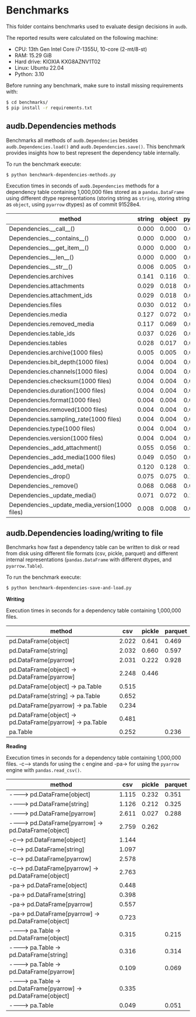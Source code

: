 # Benchmarks

This folder contains benchmarks
used to evaluate design decisions
in `audb`.

The reported results were calculated
on the following machine:

* CPU: 13th Gen Intel Core i7-1355U, 10-core (2-mt/8-st)
* RAM: 15.29 GiB
* Hard drive: KIOXIA KXG8AZNV1T02
* Linux: Ubuntu 22.04
* Python: 3.10

Before running any benchmark,
make sure to install missing requirements with:

```bash
$ cd benchmarks/
$ pip install -r requirements.txt
```


## audb.Dependencies methods

Benchmarks all methods of `audb.Dependencies`
besides `audb.Dependencies.load()`
and `audb.Dependencies.save()`.
This benchmark provides insights
how to best represent
the dependency table internally.

To run the benchmark execute:

```bash
$ python benchmark-dependencies-methods.py
```

Execution times in seconds
of `audb.Dependencies` methods
for a dependency table
containing 1,000,000 files
stored as a `pandas.DataFrame`
using different dtype representations
(storing string as `string`,
storing string as `object`,
using `pyarrow` dtypes)
as of commit 91528e4.

| method                                         |   string |   object |   pyarrow |
|------------------------------------------------|----------|----------|-----------|
| Dependencies.\_\_call__()                      |    0.000 |    0.000 |     0.000 |
| Dependencies.\_\_contains__()                  |    0.000 |    0.000 |     0.000 |
| Dependencies.\_\_get_item__()                  |    0.000 |    0.000 |     0.000 |
| Dependencies.\_\_len__()                       |    0.000 |    0.000 |     0.000 |
| Dependencies.\_\_str__()                       |    0.006 |    0.005 |     0.007 |
| Dependencies.archives                          |    0.141 |    0.116 |     0.144 |
| Dependencies.attachments                       |    0.029 |    0.018 |     0.017 |
| Dependencies.attachment_ids                    |    0.029 |    0.018 |     0.017 |
| Dependencies.files                             |    0.030 |    0.012 |     0.043 |
| Dependencies.media                             |    0.127 |    0.072 |     0.086 |
| Dependencies.removed_media                     |    0.117 |    0.069 |     0.081 |
| Dependencies.table_ids                         |    0.037 |    0.026 |     0.023 |
| Dependencies.tables                            |    0.028 |    0.017 |     0.017 |
| Dependencies.archive(1000 files)               |    0.005 |    0.005 |     0.007 |
| Dependencies.bit_depth(1000 files)             |    0.004 |    0.004 |     0.006 |
| Dependencies.channels(1000 files)              |    0.004 |    0.004 |     0.006 |
| Dependencies.checksum(1000 files)              |    0.004 |    0.004 |     0.006 |
| Dependencies.duration(1000 files)              |    0.004 |    0.004 |     0.006 |
| Dependencies.format(1000 files)                |    0.004 |    0.004 |     0.006 |
| Dependencies.removed(1000 files)               |    0.004 |    0.004 |     0.006 |
| Dependencies.sampling_rate(1000 files)         |    0.004 |    0.004 |     0.006 |
| Dependencies.type(1000 files)                  |    0.004 |    0.004 |     0.006 |
| Dependencies.version(1000 files)               |    0.004 |    0.004 |     0.006 |
| Dependencies._add_attachment()                 |    0.055 |    0.056 |     0.207 |
| Dependencies._add_media(1000 files)            |    0.049 |    0.050 |     0.060 |
| Dependencies._add_meta()                       |    0.120 |    0.128 |     0.138 |
| Dependencies._drop()                           |    0.075 |    0.075 |     0.117 |
| Dependencies._remove()                         |    0.068 |    0.068 |     0.064 |
| Dependencies._update_media()                   |    0.071 |    0.072 |     0.125 |
| Dependencies._update_media_version(1000 files) |    0.008 |    0.008 |     0.017 |


## audb.Dependencies loading/writing to file

Benchmarks how fast a dependency table
can be written to disk
or read from disk
using different file formats
(csv, pickle, parquet)
and different internal representations
(`pandas.DataFrame` with different dtypes,
and `pyarrow.Table`).

To run the benchmark execute:

```bash
$ python benchmark-dependencies-save-and-load.py
```

**Writing**

Execution times in seconds
for a dependency table
containing 1,000,000 files.

| method                                                    |   csv |   pickle |   parquet |
|-----------------------------------------------------------|-------|----------|-----------|
| pd.DataFrame[object]                                      | 2.022 |    0.641 |     0.469 |
| pd.DataFrame[string]                                      | 2.032 |    0.660 |     0.597 |
| pd.DataFrame[pyarrow]                                     | 2.031 |    0.222 |     0.928 |
| pd.DataFrame[object] -> pd.DataFrame[pyarrow]             | 2.248 |    0.446 |           |
| pd.DataFrame[object] -> pa.Table                          | 0.515 |          |           |
| pd.DataFrame[string] -> pa.Table                          | 0.652 |          |           |
| pd.DataFrame[pyarrow] -> pa.Table                         | 0.234 |          |           |
| pd.DataFrame[object] -> pd.DataFrame[pyarrow] -> pa.Table | 0.481 |          |           |
| pa.Table                                                  | 0.252 |          |     0.236 |

**Reading**

Execution times in seconds
for a dependency table
containing 1,000,000 files.
-c\-\-> stands for using the `c` engine
and -pa-> for using the `pyarrow` engine
with `pandas.read_csv()`.

| method                                                              |   csv |   pickle |   parquet |
|---------------------------------------------------------------------|-------|----------|-----------|
| \-\-\-\-> pd.DataFrame[object]                                      | 1.115 |    0.232 |     0.351 |
| \-\-\-\-> pd.DataFrame[string]                                      | 1.126 |    0.212 |     0.325 |
| \-\-\-\-> pd.DataFrame[pyarrow]                                     | 2.611 |    0.027 |     0.288 |
| \-\-\-\-> pd.DataFrame[pyarrow] -> pd.DataFrame[object]             | 2.759 |    0.262 |           |
| -c\--> pd.DataFrame[object]                                         | 1.144 |          |           |
| -c\--> pd.DataFrame[string]                                         | 1.097 |          |           |
| -c\--> pd.DataFrame[pyarrow]                                        | 2.578 |          |           |
| -c\--> pd.DataFrame[pyarrow] -> pd.DataFrame[object]                | 2.763 |          |           |
| -pa-> pd.DataFrame[object]                                          | 0.448 |          |           |
| -pa-> pd.DataFrame[string]                                          | 0.398 |          |           |
| -pa-> pd.DataFrame[pyarrow]                                         | 0.557 |          |           |
| -pa-> pd.DataFrame[pyarrow] -> pd.DataFrame[object]                 | 0.723 |          |           |
| \-\-\-\-> pa.Table -> pd.DataFrame[object]                          | 0.315 |          |     0.215 |
| \-\-\-\-> pa.Table -> pd.DataFrame[string]                          | 0.316 |          |     0.314 |
| \-\-\-\-> pa.Table -> pd.DataFrame[pyarrow]                         | 0.109 |          |     0.069 |
| \-\-\-\-> pa.Table -> pd.DataFrame[pyarrow] -> pd.DataFrame[object] | 0.335 |          |           |
| \-\-\-\-> pa.Table                                                  | 0.049 |          |     0.051 |
